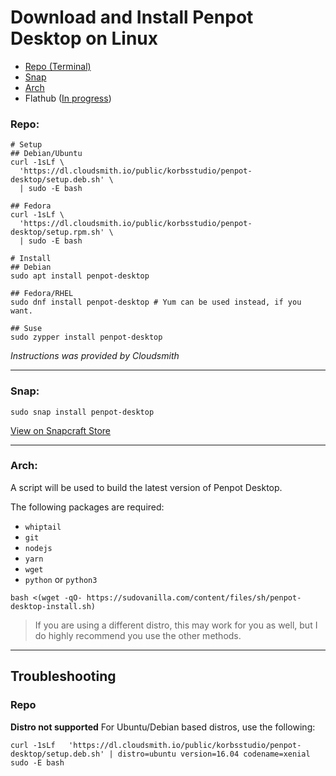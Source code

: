 # Download and Install Penpot Desktop on Linux

 - [Repo (Terminal)](#repo)
 - [Snap](#snap)
 - [Arch](#arch)
 - Flathub ([In progress](https://github.com/flathub/flathub/pull/4409))

### Repo:
```
# Setup
## Debian/Ubuntu
curl -1sLf \
  'https://dl.cloudsmith.io/public/korbsstudio/penpot-desktop/setup.deb.sh' \
  | sudo -E bash

## Fedora
curl -1sLf \
  'https://dl.cloudsmith.io/public/korbsstudio/penpot-desktop/setup.rpm.sh' \
  | sudo -E bash

# Install
## Debian
sudo apt install penpot-desktop

## Fedora/RHEL
sudo dnf install penpot-desktop # Yum can be used instead, if you want.

## Suse
sudo zypper install penpot-desktop
```
*Instructions was provided by Cloudsmith*

___

### Snap:
```
sudo snap install penpot-desktop
```
[View on Snapcraft Store](https://snapcraft.io/penpot-desktop)

___

### Arch:
A script will be used to build the latest version of Penpot Desktop.

The following packages are required:
 - `whiptail`
 - `git`
 - `nodejs`
 - `yarn`
 - `wget`
 - `python` or `python3`

```
bash <(wget -qO- https://sudovanilla.com/content/files/sh/penpot-desktop-install.sh)
```

> If you are using a different distro, this may work for you as well, but I do highly recommend you use the other methods.

___

## Troubleshooting
### Repo
**Distro not supported**
For Ubuntu/Debian based distros, use the following:
```
curl -1sLf   'https://dl.cloudsmith.io/public/korbsstudio/penpot-desktop/setup.deb.sh' | distro=ubuntu version=16.04 codename=xenial sudo -E bash
```